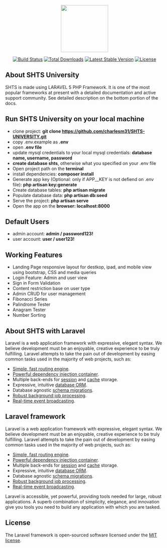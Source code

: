 <p align="center"><a href="https://laravel.com" target="__blank"><img width="150"src="https://laravel.com/laravel.png"></a></p>

<p align="center">
<a href="https://travis-ci.org/laravel/framework"><img src="https://travis-ci.org/laravel/framework.svg" alt="Build Status"></a>
<a href="https://packagist.org/packages/laravel/framework"><img src="https://poser.pugx.org/laravel/framework/d/total.svg" alt="Total Downloads"></a>
<a href="https://packagist.org/packages/laravel/framework"><img src="https://poser.pugx.org/laravel/framework/v/stable.svg" alt="Latest Stable Version"></a>
<a href="https://packagist.org/packages/laravel/framework"><img src="https://poser.pugx.org/laravel/framework/license.svg" alt="License"></a>
</p>


## About SHTS University
SHTS is made using LARAVEL 5 PHP Framework. It is one of the most popular frameworks at present with a detailed documentation and active support community. 
See detailed description on the bottom portion of the docs.

## Run SHTS University on your local machine
- clone project: __git clone https://github.com/charlesm31/SHTS-UNIVERSITY.git__
- copy .env.example as __.env__
- open __.env file__
- update mysql credentials to your local mysql credentials: __database name, username, password__
- __create database shts__, otherwise what you specified on your .env file
- Open project path on the __terminal__
- install dependencies: __composer install__
- Generate app key (Optional: only if APP__KEY is not defiend on .env file): __php artisan key:generate__
- Create database tables: __php artisan migrate__
- Populate database data: __php artisan db:seed__
- Serve the project: __php artisan serve__
- Open the app on the __browser: localhost:8000__

## Default Users
- admin account: __admin / password123!__
- user account: __user / user123!__

## Working Features
- Landing Page responsive layout for destkop, ipad, and mobile view using bootstrap, CSS and media queries
- Login Feature: Admin and user view
- Sign in Form Validation
- Content restriction base on user type
- Admin CRUD for user management
- Fibonacci Series
- Palindrome Tester
- Anagram Tester
- Number Sorting

## About SHTS with Laravel

Laravel is a web application framework with expressive, elegant syntax. We believe development must be an enjoyable, creative experience to be truly fulfilling. Laravel attempts to take the pain out of development by easing common tasks used in the majority of web projects, such as:

- [Simple, fast routing engine](https://laravel.com/docs/routing).
- [Powerful dependency injection container](https://laravel.com/docs/container).
- Multiple back-ends for [session](https://laravel.com/docs/session) and [cache](https://laravel.com/docs/cache) storage.
- Expressive, intuitive [database ORM](https://laravel.com/docs/eloquent).
- Database agnostic [schema migrations](https://laravel.com/docs/migrations).
- [Robust background job processing](https://laravel.com/docs/queues).
- [Real-time event broadcasting](https://laravel.com/docs/broadcasting).

## Laravel framework

Laravel is a web application framework with expressive, elegant syntax. We believe development must be an enjoyable, creative experience to be truly fulfilling. Laravel attempts to take the pain out of development by easing common tasks used in the majority of web projects, such as:

- [Simple, fast routing engine](https://laravel.com/docs/routing).
- [Powerful dependency injection container](https://laravel.com/docs/container).
- Multiple back-ends for [session](https://laravel.com/docs/session) and [cache](https://laravel.com/docs/cache) storage.
- Expressive, intuitive [database ORM](https://laravel.com/docs/eloquent).
- Database agnostic [schema migrations](https://laravel.com/docs/migrations).
- [Robust background job processing](https://laravel.com/docs/queues).
- [Real-time event broadcasting](https://laravel.com/docs/broadcasting).

Laravel is accessible, yet powerful, providing tools needed for large, robust applications. A superb combination of simplicity, elegance, and innovation give you tools you need to build any application with which you are tasked.

## License

The Laravel framework is open-sourced software licensed under the [MIT license](http://opensource.org/licenses/MIT).
